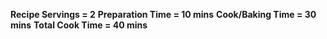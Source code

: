 

**Recipe Servings = 2**
**Preparation Time = 10 mins**
**Cook/Baking Time = 30 mins**
**Total Cook Time = 40 mins**